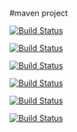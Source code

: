 #maven project

[![Build Status](http://adminlogs.ddns.net:8080/buildStatus/icon?job=instavote%2Fworker-build&style=plastic)](http://adminlogs.ddns.net:8080/job/instavote/job/worker-build/)

[![Build Status](http://adminlogs.ddns.net:8080/buildStatus/icon?job=instavote%2Fworker-build&style=flat)](http://adminlogs.ddns.net:8080/job/instavote/job/worker-build/)

[![Build Status](http://adminlogs.ddns.net:8080/buildStatus/icon?job=instavote%2Fworker-build&style=flat-square)](http://adminlogs.ddns.net:8080/job/instavote/job/worker-build/)



[![Build Status](http://adminlogs.ddns.net:8080/buildStatus/icon?job=instavote%2Fworker-test&subject=test&style=plastic)](http://adminlogs.ddns.net:8080/job/instavote/job/worker-test/)

[![Build Status](http://adminlogs.ddns.net:8080/buildStatus/icon?job=instavote%2Fworker-test&subject=test&style=flat)](http://adminlogs.ddns.net:8080/job/instavote/job/worker-test/)

[![Build Status](http://adminlogs.ddns.net:8080/buildStatus/icon?job=instavote%2Fworker-test&subject=test&style=flat-square)](http://adminlogs.ddns.net:8080/job/instavote/job/worker-test/)






